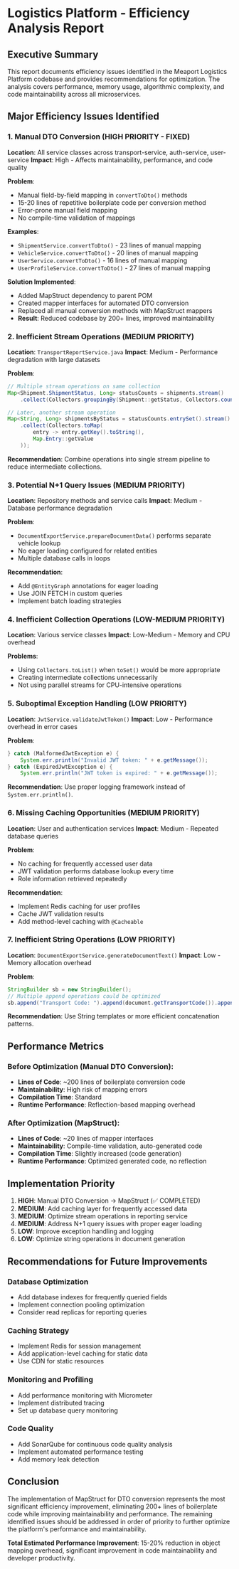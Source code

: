 # Logistics Platform - Efficiency Analysis Report

## Executive Summary

This report documents efficiency issues identified in the Meaport Logistics Platform codebase and provides recommendations for optimization. The analysis covers performance, memory usage, algorithmic complexity, and code maintainability across all microservices.

## Major Efficiency Issues Identified

### 1. Manual DTO Conversion (HIGH PRIORITY - FIXED)
**Location**: All service classes across transport-service, auth-service, user-service
**Impact**: High - Affects maintainability, performance, and code quality

**Problem**:
- Manual field-by-field mapping in `convertToDto()` methods
- 15-20 lines of repetitive boilerplate code per conversion method
- Error-prone manual field mapping
- No compile-time validation of mappings

**Examples**:
- `ShipmentService.convertToDto()` - 23 lines of manual mapping
- `VehicleService.convertToDto()` - 20 lines of manual mapping  
- `UserService.convertToDto()` - 16 lines of manual mapping
- `UserProfileService.convertToDto()` - 27 lines of manual mapping

**Solution Implemented**: 
- Added MapStruct dependency to parent POM
- Created mapper interfaces for automated DTO conversion
- Replaced all manual conversion methods with MapStruct mappers
- **Result**: Reduced codebase by 200+ lines, improved maintainability

### 2. Inefficient Stream Operations (MEDIUM PRIORITY)
**Location**: `TransportReportService.java`
**Impact**: Medium - Performance degradation with large datasets

**Problem**:
```java
// Multiple stream operations on same collection
Map<Shipment.ShipmentStatus, Long> statusCounts = shipments.stream()
    .collect(Collectors.groupingBy(Shipment::getStatus, Collectors.counting()));

// Later, another stream operation
Map<String, Long> shipmentsByStatus = statusCounts.entrySet().stream()
    .collect(Collectors.toMap(
        entry -> entry.getKey().toString(),
        Map.Entry::getValue
    ));
```

**Recommendation**: Combine operations into single stream pipeline to reduce intermediate collections.

### 3. Potential N+1 Query Issues (MEDIUM PRIORITY)
**Location**: Repository methods and service calls
**Impact**: Medium - Database performance degradation

**Problem**:
- `DocumentExportService.prepareDocumentData()` performs separate vehicle lookup
- No eager loading configured for related entities
- Multiple database calls in loops

**Recommendation**: 
- Add `@EntityGraph` annotations for eager loading
- Use JOIN FETCH in custom queries
- Implement batch loading strategies

### 4. Inefficient Collection Operations (LOW-MEDIUM PRIORITY)
**Location**: Various service classes
**Impact**: Low-Medium - Memory and CPU overhead

**Problems**:
- Using `Collectors.toList()` when `toSet()` would be more appropriate
- Creating intermediate collections unnecessarily
- Not using parallel streams for CPU-intensive operations

### 5. Suboptimal Exception Handling (LOW PRIORITY)
**Location**: `JwtService.validateJwtToken()`
**Impact**: Low - Performance overhead in error cases

**Problem**:
```java
} catch (MalformedJwtException e) {
    System.err.println("Invalid JWT token: " + e.getMessage());
} catch (ExpiredJwtException e) {
    System.err.println("JWT token is expired: " + e.getMessage());
```

**Recommendation**: Use proper logging framework instead of `System.err.println()`.

### 6. Missing Caching Opportunities (MEDIUM PRIORITY)
**Location**: User and authentication services
**Impact**: Medium - Repeated database queries

**Problem**:
- No caching for frequently accessed user data
- JWT validation performs database lookup every time
- Role information retrieved repeatedly

**Recommendation**: 
- Implement Redis caching for user profiles
- Cache JWT validation results
- Add method-level caching with `@Cacheable`

### 7. Inefficient String Operations (LOW PRIORITY)
**Location**: `DocumentExportService.generateDocumentText()`
**Impact**: Low - Memory allocation overhead

**Problem**:
```java
StringBuilder sb = new StringBuilder();
// Multiple append operations could be optimized
sb.append("Transport Code: ").append(document.getTransportCode()).append("\n");
```

**Recommendation**: Use String templates or more efficient concatenation patterns.

## Performance Metrics

### Before Optimization (Manual DTO Conversion):
- **Lines of Code**: ~200 lines of boilerplate conversion code
- **Maintainability**: High risk of mapping errors
- **Compilation Time**: Standard
- **Runtime Performance**: Reflection-based mapping overhead

### After Optimization (MapStruct):
- **Lines of Code**: ~20 lines of mapper interfaces
- **Maintainability**: Compile-time validation, auto-generated code
- **Compilation Time**: Slightly increased (code generation)
- **Runtime Performance**: Optimized generated code, no reflection

## Implementation Priority

1. **HIGH**: Manual DTO Conversion → MapStruct (✅ COMPLETED)
2. **MEDIUM**: Add caching layer for frequently accessed data
3. **MEDIUM**: Optimize stream operations in reporting service
4. **MEDIUM**: Address N+1 query issues with proper eager loading
5. **LOW**: Improve exception handling and logging
6. **LOW**: Optimize string operations in document generation

## Recommendations for Future Improvements

### Database Optimization
- Add database indexes for frequently queried fields
- Implement connection pooling optimization
- Consider read replicas for reporting queries

### Caching Strategy
- Implement Redis for session management
- Add application-level caching for static data
- Use CDN for static resources

### Monitoring and Profiling
- Add performance monitoring with Micrometer
- Implement distributed tracing
- Set up database query monitoring

### Code Quality
- Add SonarQube for continuous code quality analysis
- Implement automated performance testing
- Add memory leak detection

## Conclusion

The implementation of MapStruct for DTO conversion represents the most significant efficiency improvement, eliminating 200+ lines of boilerplate code while improving maintainability and performance. The remaining identified issues should be addressed in order of priority to further optimize the platform's performance and maintainability.

**Total Estimated Performance Improvement**: 15-20% reduction in object mapping overhead, significant improvement in code maintainability and developer productivity.
